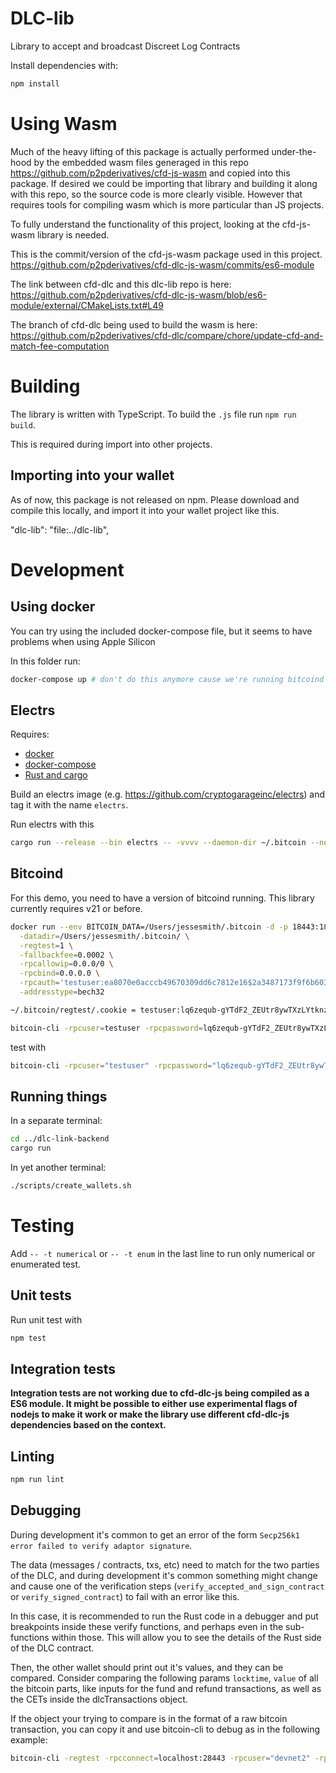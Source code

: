 # DLC-lib

Library to accept and broadcast Discreet Log Contracts

Install dependencies with:
```bash
npm install
```

# Using Wasm
Much of the heavy lifting of this package is actually performed under-the-hood by the embedded wasm files generaged in this repo https://github.com/p2pderivatives/cfd-js-wasm and copied into this package. If desired we could be importing that library and building it along with this repo, so the source code is more clearly visible. However that requires tools for compiling wasm which is more particular than JS projects.

To fully understand the functionality of this project, looking at the cfd-js-wasm library is needed.

This is the commit/version of the cfd-js-wasm package used in this project.
https://github.com/p2pderivatives/cfd-dlc-js-wasm/commits/es6-module

The link between cfd-dlc and this dlc-lib repo is here: https://github.com/p2pderivatives/cfd-dlc-js-wasm/blob/es6-module/external/CMakeLists.txt#L49

The branch of cfd-dlc being used to build the wasm is here: https://github.com/p2pderivatives/cfd-dlc/compare/chore/update-cfd-and-match-fee-computation

# Building

The library is written with TypeScript.
To build the `.js` file run `npm run build`.

This is required during import into other projects.

## Importing into your wallet

As of now, this package is not released on npm. Please download and compile this locally, and import it into your wallet project like this.

"dlc-lib": "file:../dlc-lib",

# Development

## Using docker
You can try using the included docker-compose file, but it seems to have problems when using Apple Silicon

In this folder run:
```bash
docker-compose up # don't do this anymore cause we're running bitcoind and electrs manually
```

## Electrs
Requires:
- [docker](https://docs.docker.com/get-docker/)
- [docker-compose](https://docs.docker.com/compose/install/)
- [Rust and cargo](https://www.rust-lang.org/tools/install)

Build an electrs image (e.g. https://github.com/cryptogarageinc/electrs) and tag it with the name `electrs`.

Run electrs with this
```bash
cargo run --release --bin electrs -- -vvvv --daemon-dir ~/.bitcoin --network regtest --http-addr 0.0.0.0:3004 --cookie="testuser:lq6zequb-gYTdF2_ZEUtr8ywTXzLYtknzWU4nV8uVoo="
```

## Bitcoind
For this demo, you need to have a version of bitcoind running. This library currently requires v21 or before.

```bash
docker run --env BITCOIN_DATA=/Users/jessesmith/.bitcoin -d -p 18443:18443 --name bitcoin-node --volume /Users/jessesmith/.bitcoin/ ruimarinho/bitcoin-core:0.20.0 \
  -datadir=/Users/jessesmith/.bitcoin/ \
  -regtest=1 \
  -fallbackfee=0.0002 \
  -rpcallowip=0.0.0/0 \
  -rpcbind=0.0.0.0 \
  -rpcauth='testuser:ea8070e0acccb49670309dd6c7812e16$2a3487173f9f6b603d43a70e6ccb0aa671a16dbee1cf86b098e77532d2515370' \
  -addresstype=bech32

~/.bitcoin/regtest/.cookie = testuser:lq6zequb-gYTdF2_ZEUtr8ywTXzLYtknzWU4nV8uVoo=

bitcoin-cli -rpcuser=testuser -rpcpassword=lq6zequb-gYTdF2_ZEUtr8ywTXzLYtknzWU4nV8uVoo= stop # to stop bitcoind
```

test with
```bash
bitcoin-cli -rpcuser="testuser" -rpcpassword="lq6zequb-gYTdF2_ZEUtr8ywTXzLYtknzWU4nV8uVoo=" -regtest -rpcwallet=alice sendtoaddress "bcrt1q942lmhjxnllvn2frxp4g3ymwckt5df5p7hjz60" 3
```

## Running things

In a separate terminal:
```bash
cd ../dlc-link-backend
cargo run
```

In yet another terminal:
```bash
./scripts/create_wallets.sh
```
# Testing

Add `-- -t numerical` or `-- -t enum` in the last line to run only numerical or enumerated test.

## Unit tests

Run unit test with
```bash
npm test
```

## Integration tests

__Integration tests are not working due to cfd-dlc-js being compiled as a ES6 module. It might be possible to either use experimental flags of nodejs to make it work or make the library use different cfd-dlc-js dependencies based on the context.__

## Linting

```bash
npm run lint
```

## Debugging
During development it's common to get an error of the form `Secp256k1 error failed to verify adaptor signature`.

The data (messages / contracts, txs, etc) need to match for the two parties of the DLC, and during development it's common something might change and cause one of the verification steps (`verify_accepted_and_sign_contract` or `verify_signed_contract`) to fail with an error like this.

In this case, it is recommended to run the Rust code in a debugger and put breakpoints inside these verify functions, and perhaps even in the sub-functions within those. This will allow you to see the details of the Rust side of the DLC contract.

Then, the other wallet should print out it's values, and they can be compared. Consider comparing the following params `locktime`, `value` of all the bitcoin parts, like inputs for the fund and refund transactions, as well as the CETs inside the dlcTransactions object.

If the object your trying to compare is in the format of a raw bitcoin transaction, you can copy it and use bitcoin-cli to debug as in the following example:

```sh
bitcoin-cli -regtest -rpcconnect=localhost:28443 -rpcuser="devnet2" -rpcpassword="devnet2" -rpcwallet=alice decoderawtransaction "020000000190aaa95257f1d03868d6ea303abc1a15f347a2df7c03944d68909d727a21bfab0100000000feffffff0200000000000000001600143543c49063defe7f7cde297a9dc14b3a1711241f405dc600000000001600149d4363a973c66cd3481482ca28b1e271d15bf765853a0900
```
